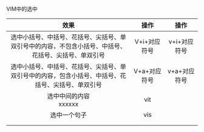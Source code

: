 VIM中的选中

|                             效果                             |     操作     |     操作     |
| :----------------------------------------------------------: | :----------: | :----------: |
| 选中小括号、中括号、花括号、尖括号、单双引号中的内容，不包含小括号、中括号、花括号、尖括号、单双引号 | V+i+对应符号 | v+i+对应符号 |
| 选中小括号、中括号、花括号、尖括号、单双引号中的内容，包含小括号、中括号、花括号、尖括号、单双引号 | V+a+对应符号 | v+a+对应符号 |
|            选中中间的内容<br /><div>xxxxxx</div>             |     vit      |              |
|                         选中一个句子                         |     vis      |              |
|                                                              |              |              |
|                                                              |              |              |

